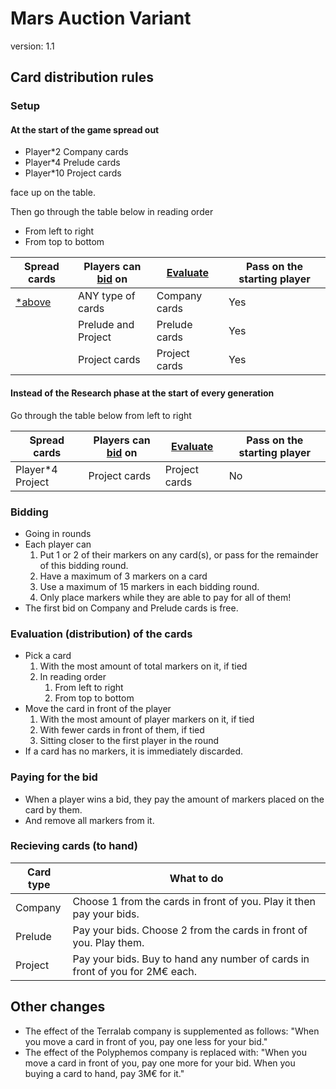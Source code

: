 # Mars Auction Variant

version: 1.1

## Card distribution rules

### Setup

#### At the start of the game spread out

- Player*2 Company cards
- Player*4 Prelude cards
- Player*10 Project cards

face up on the table.

Then go through the table below in reading order

- From left to right
- From top to bottom

| Spread cards | Players can [bid](#bidding) on | [Evaluate](#evaluation-distribution-of-the-cards) | Pass on the starting player |
|--------------|--------------------|----------|-----------------------------|
| [*above](#at-the-start-of-the-game-spread-out) | ANY type of cards | Company cards | Yes |
| | Prelude and Project | Prelude cards | Yes |
| | Project cards | Project cards | Yes |

#### Instead of the Research phase at the start of every generation

Go through the table below from left to right

| Spread cards | Players can [bid](#bidding) on | [Evaluate](#evaluation-distribution-of-the-cards) | Pass on the starting player |
|--------------|--------------------|----------|-----------------------------|
| Player*4 Project | Project cards | Project cards | No |

### Bidding

- Going in rounds
- Each player can
    1. Put 1 or 2 of their markers on any card(s), or pass for the remainder of this bidding round.
    2. Have a maximum of 3 markers on a card
    3. Use a maximum of 15 markers in each bidding round.
    4. Only place markers while they are able to pay for all of them!
- The first bid on Company and Prelude cards is free.

### Evaluation (distribution) of the cards

- Pick a card
    1. With the most amount of total markers on it, if tied
    2. In reading order
        1. From left to right
        2. From top to bottom
- Move the card in front of the player
    1. With the most amount of player markers on it, if tied
    2. With fewer cards in front of them, if tied
    3. Sitting closer to the first player in the round
- If a card has no markers, it is immediately discarded.

### Paying for the bid

- When a player wins a bid, they pay the amount of markers placed on the card by them.
- And remove all markers from it.

### Recieving cards (to hand)

| Card type | What to do |
|-----------|------------|
| Company | Choose 1 from the cards in front of you. Play it then pay your bids. |
| Prelude | Pay your bids. Choose 2 from the cards in front of you. Play them. |
| Project | Pay your bids. Buy to hand any number of cards in front of you for 2M€ each. |

## Other changes

- The effect of the Terralab company is supplemented as follows: "When you move a card in front of you, pay one less for your bid."
- The effect of the Polyphemos company is replaced with: "When you move a card in front of you, pay one more for your bid. When you buying a card to hand, pay 3M€ for it."
